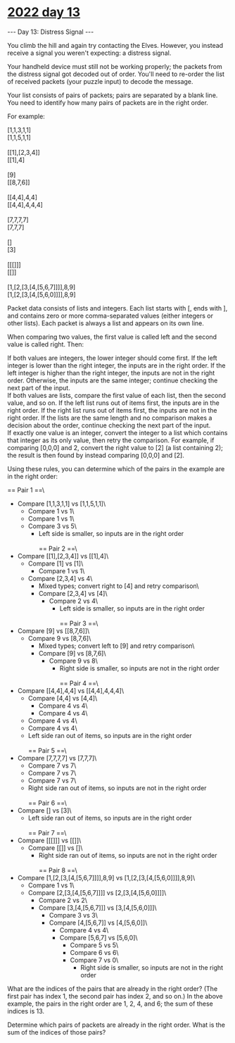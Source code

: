 # [2022 day 13](https://adventofcode.com/2022/day/13)

--- Day 13: Distress Signal ---

You climb the hill and again try contacting the Elves. However, you instead receive a signal you weren't expecting: a distress signal.

Your handheld device must still not be working properly; the packets from the distress signal got decoded out of order. You'll need to re-order the list of received packets (your puzzle input) to decode the message.

Your list consists of pairs of packets; pairs are separated by a blank line. You need to identify how many pairs of packets are in the right order.

For example:

[1,1,3,1,1]\
[1,1,5,1,1]\
\
[[1],[2,3,4]]\
[[1],4]\
\
[9]\
[[8,7,6]]\
\
[[4,4],4,4]\
[[4,4],4,4,4]\
\
[7,7,7,7]\
[7,7,7]\
\
[]\
[3]\
\
[[[]]]\
[[]]\
\
[1,[2,[3,[4,[5,6,7]]]],8,9]\
[1,[2,[3,[4,[5,6,0]]]],8,9]

Packet data consists of lists and integers. Each list starts with [, ends with ], and contains zero or more comma-separated values (either integers or other lists). Each packet is always a list and appears on its own line.

When comparing two values, the first value is called left and the second value is called right. Then:

If both values are integers, the lower integer should come first. If the left integer is lower than the right integer, the inputs are in the right order. If the left integer is higher than the right integer, the inputs are not in the right order. Otherwise, the inputs are the same integer; continue checking the next part of the input.\
If both values are lists, compare the first value of each list, then the second value, and so on. If the left list runs out of items first, the inputs are in the right order. If the right list runs out of items first, the inputs are not in the right order. If the lists are the same length and no comparison makes a decision about the order, continue checking the next part of the input.\
If exactly one value is an integer, convert the integer to a list which contains that integer as its only value, then retry the comparison. For example, if comparing [0,0,0] and 2, convert the right value to [2] (a list containing 2); the result is then found by instead comparing [0,0,0] and [2].

Using these rules, you can determine which of the pairs in the example are in the right order:

== Pair 1 ==\
- Compare [1,1,3,1,1] vs [1,1,5,1,1]\
  - Compare 1 vs 1\
  - Compare 1 vs 1\
  - Compare 3 vs 5\
    - Left side is smaller, so inputs are in the right order\
\
== Pair 2 ==\
- Compare [[1],[2,3,4]] vs [[1],4]\
  - Compare [1] vs [1]\
    - Compare 1 vs 1\
  - Compare [2,3,4] vs 4\
    - Mixed types; convert right to [4] and retry comparison\
    - Compare [2,3,4] vs [4]\
      - Compare 2 vs 4\
        - Left side is smaller, so inputs are in the right order\
\
== Pair 3 ==\
- Compare [9] vs [[8,7,6]]\
  - Compare 9 vs [8,7,6]\
    - Mixed types; convert left to [9] and retry comparison\
    - Compare [9] vs [8,7,6]\
      - Compare 9 vs 8\
        - Right side is smaller, so inputs are not in the right order\
\
== Pair 4 ==\
- Compare [[4,4],4,4] vs [[4,4],4,4,4]\
  - Compare [4,4] vs [4,4]\
    - Compare 4 vs 4\
    - Compare 4 vs 4\
  - Compare 4 vs 4\
  - Compare 4 vs 4\
  - Left side ran out of items, so inputs are in the right order\
\
== Pair 5 ==\
- Compare [7,7,7,7] vs [7,7,7]\
  - Compare 7 vs 7\
  - Compare 7 vs 7\
  - Compare 7 vs 7\
  - Right side ran out of items, so inputs are not in the right order\
\
== Pair 6 ==\
- Compare [] vs [3]\
  - Left side ran out of items, so inputs are in the right order\
\
== Pair 7 ==\
- Compare [[[]]] vs [[]]\
  - Compare [[]] vs []\
    - Right side ran out of items, so inputs are not in the right order\
\
== Pair 8 ==\
- Compare [1,[2,[3,[4,[5,6,7]]]],8,9] vs [1,[2,[3,[4,[5,6,0]]]],8,9]\
  - Compare 1 vs 1\
  - Compare [2,[3,[4,[5,6,7]]]] vs [2,[3,[4,[5,6,0]]]]\
    - Compare 2 vs 2\
    - Compare [3,[4,[5,6,7]]] vs [3,[4,[5,6,0]]]\
      - Compare 3 vs 3\
      - Compare [4,[5,6,7]] vs [4,[5,6,0]]\
        - Compare 4 vs 4\
        - Compare [5,6,7] vs [5,6,0]\
          - Compare 5 vs 5\
          - Compare 6 vs 6\
          - Compare 7 vs 0\
            - Right side is smaller, so inputs are not in the right order

What are the indices of the pairs that are already in the right order? (The first pair has index 1, the second pair has index 2, and so on.) In the above example, the pairs in the right order are 1, 2, 4, and 6; the sum of these indices is 13.

Determine which pairs of packets are already in the right order. What is the sum of the indices of those pairs?